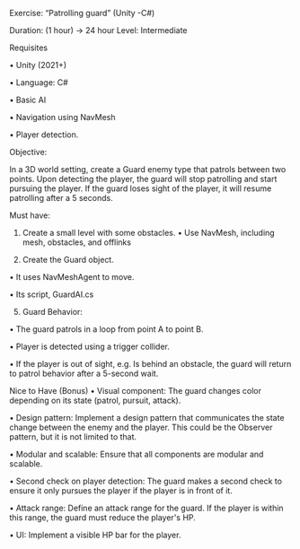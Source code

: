 Exercise: “Patrolling guard” (Unity -C#)

Duration: (1 hour) -> 24 hour Level: Intermediate





Requisites

• Unity (2021+)

• Language: C#

• Basic AI

• Navigation using NavMesh

• Player detection.





Objective:

In a 3D world setting, create a Guard enemy type that patrols between two points. Upon detecting the
player, the guard will stop patrolling and start pursuing the player. If the guard loses sight of the player,
it will resume patrolling after a 5 seconds.


Must have:



1. Create a small level with some obstacles.
• Use NavMesh, including mesh, obstacles, and offlinks



3. Create the Guard object.
   
• It uses NavMeshAgent to move.

• Its script, GuardAI.cs



5. Guard Behavior:
   
• The guard patrols in a loop from point A to point B.

• Player is detected using a trigger collider.

• If the player is out of sight, e.g. Is behind an obstacle, the guard will return to patrol behavior
after a 5-second wait.

Nice to Have (Bonus)
• Visual component: The guard changes color depending on its state (patrol, pursuit, attack).

• Design pattern: Implement a design pattern that communicates the state change between the
enemy and the player. This could be the Observer pattern, but it is not limited to that.

• Modular and scalable: Ensure that all components are modular and scalable.

• Second check on player detection: The guard makes a second check to ensure it only
pursues the player if the player is in front of it.

• Attack range: Define an attack range for the guard. If the player is within this range, the guard
must reduce the player's HP.

• UI: Implement a visible HP bar for the player.
